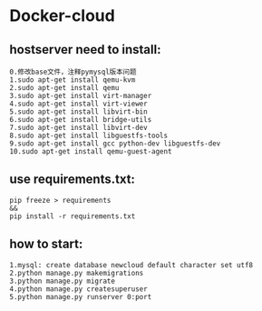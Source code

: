 Docker-cloud
===

hostserver need to install:
------
    0.修改base文件，注释pymysql版本问题
    1.sudo apt-get install qemu-kvm
    2.sudo apt-get install qemu
    3.sudo apt-get install virt-manager
    4.sudo apt-get install virt-viewer 
    5.sudo apt-get install libvirt-bin 
    6.sudo apt-get install bridge-utils 
    7.sudo apt-get install libvirt-dev 
    8.sudo apt-get install libguestfs-tools
    9.sudo apt-get install gcc python-dev libguestfs-dev
    10.sudo apt-get install qemu-guest-agent
    
use requirements.txt:
---

    pip freeze > requirements
    &&
    pip install -r requirements.txt
    
how to start:
---
    1.mysql: create database newcloud default character set utf8
    2.python manage.py makemigrations
    3.python manage.py migrate
    4.python manage.py createsuperuser
    5.python manage.py runserver 0:port
    
